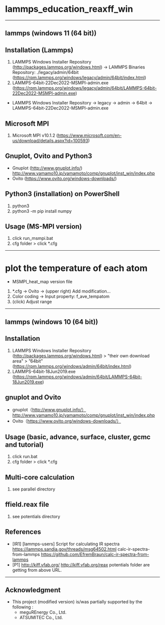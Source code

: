 # lammps_education_reaxff_win

------------------------------------------------------------------------------
## lammps (windows 11 (64 bit))

## Installation (Lammps)
1. LAMMPS Windows Installer Repository (http://packages.lammps.org/windows.html) -> LAMMPS Binaries Repository: ./legacy/admin/64bit (https://rpm.lammps.org/windows/legacy/admin/64bit/index.html)
2. LAMMPS-64bit-22Dec2022-MSMPI-admin.exe (https://rpm.lammps.org/windows/legacy/admin/64bit/LAMMPS-64bit-22Dec2022-MSMPI-admin.exe)
- LAMMPS Windows Installer Repository -> legacy -> admin -> 64bit -> LAMMPS-64bit-22Dec2022-MSMPI-admin.exe

## Microsoft MPI
1. Microsoft MPI v10.1.2 (https://www.microsoft.com/en-us/download/details.aspx?id=100593)

## Gnuplot, Ovito and Python3
* Gnuplot (http://www.gnuplot.info/)
  http://www.yamamo10.jp/yamamoto/comp/gnuplot/inst_win/index.php
* Ovito (https://www.ovito.org/windows-downloads/)

## Python3 (installation) on PowerShell
1. python3
2. python3 -m pip install numpy

## Usage (MS-MPI version)
1. click run_msmpi.bat
2. cfg folder > click *.cfg
------------------------------------------------------------------------------
# plot the temperature of each atom

- MSMPI_heat_map version file
1. *.cfg -> Ovito -> (upper right) Add modification... 
2. Color coding -> Input property: f_ave_tempatom
3. (click) Adjust range

------------------------------------------------------------------------------
## lammps (windows 10 (64 bit))


## Installation
1. LAMMPS Windows Installer Repository (http://packages.lammps.org/windows.html) > "their own download area" > ”64bit"
  (https://rpm.lammps.org/windows/admin/64bit/index.html)
2. LAMMPS-64bit-18Jun2019.exe (https://rpm.lammps.org/windows/admin/64bit/LAMMPS-64bit-18Jun2019.exe)


## gnuplot and Ovito
* gnuplot（http://www.gnuplot.info/）
  http://www.yamamo10.jp/yamamoto/comp/gnuplot/inst_win/index.php
* Ovito（https://www.ovito.org/windows-downloads/）


## Usage (basic, advance, surface, cluster, gcmc and tutorial)
1. click run.bat
2. cfg folder > click *.cfg


## Multi-core calculation
1. see parallel directory


## ffield.reax file
1. see potentials directory


## References
* [IR1] [lammps-users] Script for calculating IR spectra
  https://lammps.sandia.gov/threads/msg64502.html
  calc-ir-spectra-from-lammps
  https://github.com/EfremBraun/calc-ir-spectra-from-lammps
* [P1] http://kiff.vfab.org/
  http://kiff.vfab.org/reax
  potentials folder are getting from above URL.
------------------------------------------------------------------------------


## Acknowledgment ######################################
- This project (modified version) is/was partially supported by the following :
  + meguREnergy Co., Ltd.
  + ATSUMITEC Co., Ltd.
